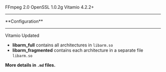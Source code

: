 FFmpeg 2.0
OpenSSL 1.0.2g
Vitamio 4.2.2+

<hr>
**Configuration**
<hr>

Vitamio Updated
* **libarm_full** contains all architectures in `libarm.so`
* **libarm_fragmented** contains each architecture in a separate file `libarm.so`

**More details in `.md` files.**
